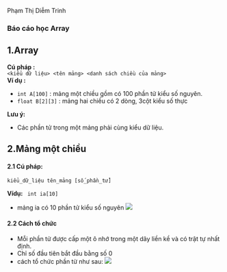 Phạm Thị Diễm Trinh
### Báo cáo học Array

<a name="Array"></a>
## 1.Array

**Cú pháp :**  
 `<kiểu dữ liệu> <tên mảng> <danh sách chiều của mảng>`  
**Ví dụ :**
- `int A[100]` : mảng một chiều gồm có 100 phần tử kiểu số nguyên.  
- `float B[2][3]` : mảng hai chiều có 2 dòng, 3cột kiểu số thực 

**Lưu ý:**
- Các phần tử trong một mảng phải cùng kiểu dữ liệu.

<a name="motchieu"></a>
## 2.Mảng một chiều
#### 2.1 Cú pháp:  
 
 `kiểu_dữ_liệu tên_mảng [số_phần_tử]`  
 
**Vídụ:**
  ` int ia[10]`
  - mảng ia có 10 phần tử kiểu số nguyên
  ![](http://tuhocanninhmang.com/files/array1.png)  
  
#### 2.2 Cách tổ chức 
 
  - Mỗi phần tử được cấp một ô nhớ trong một dãy liền kề và có trật tự nhất định. 
  - Chỉ số đầu tiên bắt đầu bằng số 0
  - cách tổ chức phần từ như sau:
  ![](http://tuhocanninhmang.com/files/array2.png)
  
###
  
  
